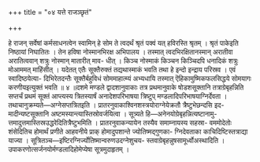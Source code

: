+++
title = "०४ यत्ते राजञ्छृतं"

+++

हे राजन् सर्वेषां कर्मसाधनत्वेन स्वामिन् हे सोम ते त्वदर्थं श्रृतं पक्वं यत् हविरस्ति श्रृतम् । श्रृतं पाकेइति निष्ठायां निघातितः । तेन हविषा नोस्मानभिरक्ष अभिपालय । तस्मात् त्वदभिरक्षितानस्मान् अरातीवा अरातित्ववान् शत्रुः नोस्मान् मातारीत् माव- धीत् । किञ्च नोस्माकं किञ्चन किञ्चिदपि धनादिकं शत्रुः मोआममत् माहिंसीत् । यदेतत् एतैः सूक्तैरुक्तं तद्यथास्माकं भवति तथा हे इन्दो इन्द्राय परिस्रव । एवं स्वादिष्ठयेत्या- दिभिरेतदन्तैः सूक्तैर्बहुविधं सोममाहात्म्यं अभ्यधायि तस्मात् ऎहिकामुष्मिकफलसिद्धये सोमयागः करणीयइत्युक्तं भवति ॥ ४ ॥दशमे मण्डले द्वादशानुवाकाः तत्र प्रथमानुवाके षोडशसूक्तानि तत्राग्रेबृहन्निति सप्तर्चं प्रथमं सूक्तं आप्त्यस्य त्रितस्यार्षं अनादेशपरिभाषया त्रिष्टुप् मण्डलादिपरिभाषयाग्निर्देवता । तथाचानुक्रम्यते—अग्नेसप्तत्रितइति । प्रातरनुवाकाश्विनशस्त्रयोराग्नेयेक्रतौ त्रैष्टुभेछन्दसि इद- मादीन्यष्टसूक्तानि अष्टमस्यान्त्यास्तिस्रोवर्जयित्वा । सूत्र्यते हि—अनेनयोग्रेबृहन्नित्यष्टानामु- त्तमादुत्तमास्तिस्रउद्धरेदितित्रैष्टुभमिति । प्रातरनुवाकन्यायेन तस्यैव समाम्नायस्य सहस्रा- वममोदेतोः शंसेदितिच होमार्थं प्रणीते आहवनीये प्राक् होमादुपशान्ते ज्योतिष्मद्गुणका- ग्निदेवताका काचिदिष्टिस्तत्राद्या याज्या । सूत्रितञ्च—इष्टिरग्निर्ज्योतिष्मान्वरुणउदग्नेशुचय- स्तवाग्रेबृहन्नुषसामूर्ध्वोअस्थादिति । उपाकरणोत्सर्जनयोर्मण्डलादिहोमेप्येषा सूत्रमुदाहृतम् ।